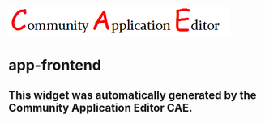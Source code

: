![CAE](https://github.com/cae-test/frontendComponent-app-frontend/blob/gh-pages/img/logo.png)  

app-frontend
===================


This widget was automatically generated by the Community Application Editor CAE.  
---------------
